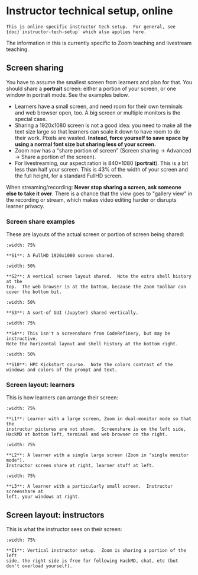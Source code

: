 # Instructor technical setup, online

```{seealso}
This is online-specific instructor tech setup.  For general, see
{doc}`instructor-tech-setup` which also applies here.
```

The information in this is currently specific to Zoom teaching and
livestream teaching.



## Screen sharing

You have to assume the smallest screen from learners and plan for
that.  You should share a **portrait** screen: either a portion of
your screen, or one window in portrait mode.  See the examples below.

- Learners have a small screen, and need room for their own terminals
  and web browser open, too.  A big screen or multiple monitors is
  the special case.
- Sharing a 1920x1080 screen is not a good idea: you need to make all
  the text size large so that learners can scale it down to have room
  to do their work.  Pixels are wasted.  **Instead, force yourself to
  save space by using a normal font size but sharing less of your
  screen.**
- Zoom now has a "share portion of screen" (Screen sharing → Advanced
  → Share a portion of the screen).
- For livestreaming, our aspect ration is 840×1080 (**portrait**).
  This is a bit less than half your screen.  This is 43% of the width
  of your screen and the full height, for a standard FullHD screen.

When streaming/recording: **Never stop sharing a screen, ask someone
else to take it over**.
There is a chance that the view goes to "gallery view" in the
recording or stream, which makes video editing harder or disrupts
learner privacy.



### Screen share examples

These are layouts of the actual screen or portion of screen being
shared:

```{figure} img/instructor-tech-online/screenshare-fullhd.png
:width: 75%

**S1**: A FullHD 1920x1080 screen shared.
```

```{figure} img/instructor-tech-online/screenshare-vertical.png
:width: 50%

**S2**: A vertical screen layout shared.  Note the extra shell history at the
top.  The web browser is at the bottom, because the Zoom toolbar can
cover the bottom bit.
```

```{figure} img/instructor-tech-online/screenshare-jupyter.png
:width: 50%

**S3**: A sort-of GUI (Jupyter) shared vertically.
```

```{figure} img/instructor-tech-online/screenshare-rsh.png
:width: 75%

**S4**: This isn't a screenshare from CodeRefinery, but may be instructive.
Note the horizontal layout and shell history at the bottom right.
```

```{figure} img/screenshare/s10-kickstart-prompt-log.png
:width: 50%

**S10**: HPC Kickstart course.  Note the colors contrast of the
windows and colors of the prompt and text.
```


### Screen layout: learners

This is how learners can arrange their screen:

```{figure} img/instructor-tech-online/learner-largescreen.png
:width: 75%

**L1**: Learner with a large screen, Zoom in dual-monitor mode so that the
instructur pictures are not shown.  Screenshare is on the left side,
HackMD at bottom left, terminal and web browser on the right.
```

```{figure} img/instructor-tech-online/learner-normal.png
:width: 75%

**L2**: A learner with a single large screen (Zoom in "single monitor mode").
Instructor screen share at right, learner stuff at left.
```

```{figure} img/instructor-tech-online/learner-small.png
:width: 75%

**L3**: A learner with a particularly small screen.  Instructur screenshare at
left, your windows at right.
```

## Screen layout: instructors

This is what the instructor sees on their screen:

```{figure} img/instructor-tech-online/instructor.png
:width: 75%

**I1**: Vertical instructor setup.  Zoom is sharing a portion of the left
side, the right side is free for following HackMD, chat, etc (but
don't overload yourself).
```
